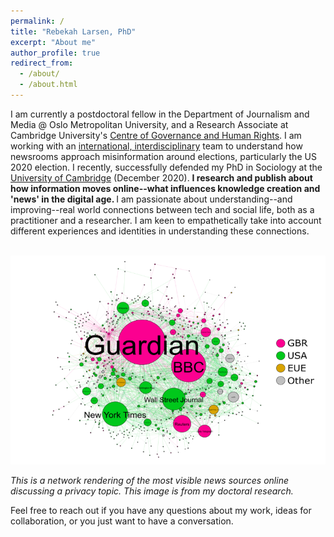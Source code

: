 ```yaml
---
permalink: /
title: "Rebekah Larsen, PhD"
excerpt: "About me"
author_profile: true
redirect_from: 
  - /about/
  - /about.html
---
```



I am currently a postdoctoral fellow in the Department of Journalism and Media @ Oslo Metropolitan University, and a Research Associate at Cambridge University's [Centre of Governance and Human Rights](https://www.cghr.polis.cam.ac.uk/). I am working with an [international, interdisciplinary](https://uni.oslomet.no/scam/) team to understand how newsrooms approach misinformation around elections, particularly the US 2020 election. I recently, successfully defended my PhD in Sociology at the [University of Cambridge](https://research.sociology.cam.ac.uk/profile/rebekah-larsen) (December 2020). <b>I research and publish about how information moves online--what influences knowledge creation and 'news' in the digital age. </b> I am passionate about understanding--and improving--real world connections between tech and social life, both as a practitioner and a researcher. I am keen to empathetically take into account different experiences and identities in understanding these connections. 


<br/><img src='/images/rtbf-mapping.png'>

<i>This is a network rendering of the most visible news sources online discussing a privacy topic. This image is from my doctoral research.</i>

 
Feel free to reach out if you have any questions about my work, ideas for collaboration, or you just want to have a conversation. 



